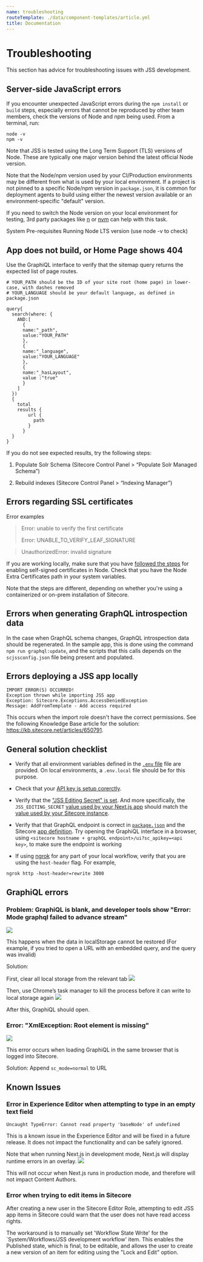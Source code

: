 ```yaml
---
name: troubleshooting
routeTemplate: ./data/component-templates/article.yml
title: Documentation
---
```


# Troubleshooting

This section has advice for troubleshooting issues with JSS development.

## Server-side JavaScript errors

If you encounter unexpected JavaScript errors during the `npm install` or `build` steps, especially errors that cannot be reproduced by other team members, check the versions of Node and npm being used. From a terminal, run:
```
node -v
npm -v
```
Note that JSS is tested using the Long Term Support (TLS) versions of Node. These are typically one major version behind the latest official Node version.

Note that the Node/npm version used by your CI/Production environments may be different from what is used by your local environment. If a project is not pinned to a specific Node/npm version in `package.json`, it is common for deployment agents to build using either the newest version available or an environment-specific "default" version.

If you need to switch the Node version on your local environment for testing, 3rd party packages like [n](https://github.com/tj/n) or [nvm](https://github.com/nvm-sh/nvm) can help with this task.

System Pre-requisites
Running Node LTS version (use node -v to check)

## App does not build, or Home Page shows 404

Use the GraphiQL interface to verify that the sitemap query returns the expected list of page routes.

```
# YOUR_PATH should be the ID of your site root (home page) in lower-case, with dashes removed
# YOUR_LANGUAGE should be your default language, as defined in package.json

query{
  search(where: {
    AND:[
      {
      name:"_path",
      value:"YOUR_PATH"
      },
      {
      name:"_language",
      value:"YOUR_LANGUAGE"
      },
      {
      name:"_hasLayout",
      value :"true"
      }
    ]
  })
  { 
    total
    results {
        url {
          path
        }
      }
  }
}
```

If you do not see expected results, try the following steps:

1. Populate Solr Schema (Sitecore Control Panel > “Populate Solr Managed Schema”)

2. Rebuild indexes (Sitecore Control Panel > “Indexing Manager”)

## Errors regarding SSL certificates

Error examples
> Error: unable to verify the first certificate
>
> Error: UNABLE_TO_VERIFY_LEAF_SIGNATURE

> UnauthorizedError: invalid signature

If you are working locally, make sure that you have [followed the steps](todo://add_link_to_new_page) for enabling self-signed certificates in Node. Check that you have the Node Extra Certificates path in your system variables.

Note that the steps are different, depending on whether you're using a containerized or on-prem installation of Sitecore.

## Errors when generating GraphQL introspection data

In the case when GraphQL schema changes, GraphQL introspection data should be regenerated. In the sample app, this is done using the command `npm run graphql:update`, and the scripts that this calls depends on the `scjssconfig.json` file being present and populated.

## Errors deploying a JSS app locally

```
IMPORT ERROR(S) OCCURRED!
Exception thrown while importing JSS app
Exception: Sitecore.Exceptions.AccessDeniedException
Message: AddFromTemplate - Add access required
```

This occurs when the import role doesn't have the correct permissions. See the following Knowledge Base article for the solution: https://kb.sitecore.net/articles/650791.

## General solution checklist

- Verify that all environment variables defined in the [`.env` file](https://github.com/Sitecore/jss/blob/master/samples/nextjs/.env) file are provided. On local environments, a `.env.local` file should be for this purpose.

- Check that your [API key is setup corerctly](/docs/client-frameworks/getting-started/app-deployment#step-2-api-key).

- Verify that the ["JSS Editing Secret" is set](/docs/nextjs/experience-editor/walkthrough#jss-editing-secret). And more specifically, the `JSS_EDITING_SECRET` [value used by your Next.js app](https://github.com/Sitecore/jss/blob/cb32d3a21b87f488bd4bb5d311d556fd1f8354c4/samples/nextjs/.env#L18) should match the [value used by your Sitecore instance](https://github.com/Sitecore/jss/blob/cb32d3a21b87f488bd4bb5d311d556fd1f8354c4/samples/nextjs/sitecore/config/JssNextWeb.config#L37).

- Verify that that GraphQL endpoint is correct in [`package.json`](https://github.com/Sitecore/jss/blob/cb32d3a21b87f488bd4bb5d311d556fd1f8354c4/samples/nextjs/package.json#L12) and the Sitecore [app definition](https://github.com/Sitecore/jss/blob/cb32d3a21b87f488bd4bb5d311d556fd1f8354c4/samples/nextjs/sitecore/config/JssNextWeb.config#L72). Try opening the GraphiQL interface in a browser, using `<sitecore hostname + graphQL endpoint>/ui?sc_apikey=<api key>`, to make sure the endpoint is working

- If using [ngrok](https://ngrok.com/) for any part of your local workflow, verify that you are using the `host-header` flag.
For example,
```
ngrok http -host-header=rewrite 3000
```

## GraphiQL errors

### Problem: GraphiQL is blank, and developer tools show "Error: Mode graphql failed to advance stream"

![](/assets/img/docs/nextjs/troubleshooting/graphiql-error1.png)

This happens when the data in localStorage cannot be restored (For example, if you tried to open a URL with an embedded query, and the query was invalid)

Solution: 

First, clear all local storage from the relevant tab
![](/assets/img/docs/nextjs/troubleshooting/graphiql-error1-solution1.png)

Then, use Chrome’s task manager to kill the process before it can write to local storage again
![](/assets/img/docs/nextjs/troubleshooting/graphiql-error1-solution2.png)

After this, GraphiQL should open.

### Error: "XmlException: Root element is missing"
![](/assets/img/docs/nextjs/troubleshooting/graphiql-error2.png)

This error occurs when loading GraphiQL in the same browser that is logged into Sitecore.

Solution: Append `sc_mode=normal` to URL

## Known Issues

### Error in Experience Editor when attempting to type in an empty text field

```
Uncaught TypeError: Cannot read property 'baseNode' of undefined
```

This is a known issue in the Experience Editor and will be fixed in a future release. It does not impact the functionality and can be safely ignored.

Note that when running Next.js in development mode, Next.js will display runtime errors in an overlay.
![](/assets/img/docs/nextjs/troubleshooting/error-overlay.png)

This will not occur when Next.js runs in production mode, and therefore will not impact Content Authors.

### Error when trying to edit items in Sitecore
After creating a new user in the Sitecore Editor Role, attempting to edit JSS app items in Sitecore could warn that the user does not have read access rights.

The workaround is to manually set 'Workflow State Write' for the `System/Workflows/JSS development workflow' item. This enables the Published state, which is final, to be editable, and allows the user to create a new version of an item for editing using the "Lock and Edit" option.
